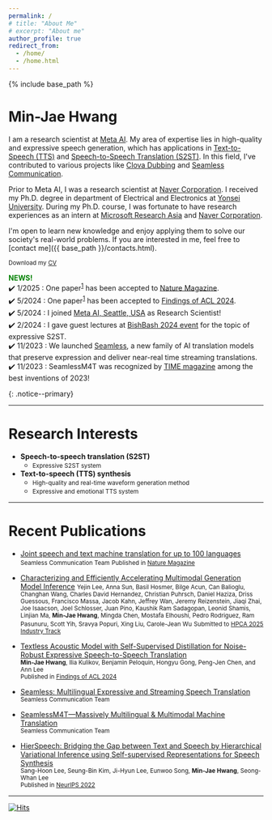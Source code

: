 ```yaml
---
permalink: /
# title: "About Me"
# excerpt: "About me"
author_profile: true
redirect_from: 
  - /home/
  - /home.html
---
```


{% include base_path %}

# Min-Jae Hwang
I am a research scientist at [Meta AI](https://ai.facebook.com/).
My area of expertise lies in high-quality and expressive speech generation, which has applications in [Text-to-Speech (TTS)](https://www.ncloud.com/product/aiService/css) and [Speech-to-Speech Translation (S2ST)](https://ai.facebook.com/blog/teaching-ai-to-translate-100s-of-spoken-and-written-languages-in-real-time/).
In this field, I've contributed to various projects like [Clova Dubbing](https://clovadubbing.naver.com/) and [Seamless Communication](https://ai.meta.com/research/seamless-communication/).

Prior to Meta AI, I was a research scientist at [Naver Corporation](https://www.navercorp.com/en).
I received my Ph.D. degree in department of Electrical and Electronics at [Yonsei University](https://www.yonsei.ac.kr/en_sc/index.jsp).
During my Ph.D. course, I was fortunate to have research experiences as an intern at [Microsoft Research Asia](https://www.microsoft.com/en-us/research/lab/microsoft-research-asia/) and [Naver Corporation](https://www.navercorp.com/en).

I'm open to learn new knowledge and enjoy applying them to solve our society's real-world problems.
If you are interested in me, feel free to [contact me]({{ base_path }}/contacts.html).

<small><i class="fa fa-download" aria-hidden="true"></i> Download my [CV]({{base_path}}/files/cv/cv_latest.pdf)</small>

**<span style="color:green">NEWS!</span>**  
:heavy_check_mark: 1/2025 : One paper<sup>[1](https://www.nature.com/articles/s41586-024-08359-z)</sup> has been accepted to [Nature Magazine](https://www.nature.com/).
<br>
:heavy_check_mark: 5/2024 : One paper<sup>[1](https://arxiv.org/abs/2406.02733)</sup> has been accepted to [Findings of ACL 2024](https://2024.aclweb.org/).
<br>
:heavy_check_mark: 5/2024 : I joined [Meta AI, Seattle, USA](https://ai.facebook.com/) as Research Scientist!
<br>
:heavy_check_mark: 2/2024 : I gave guest lectures at [BishBash 2024 event]({{base_path}}/files/slides/2402_bish_bash.pdf) for the topic of expressive S2ST.
<br>
:heavy_check_mark: 11/2023 : We launched [Seamless](https://ai.meta.com/research/seamless-communication/), a new family of AI translation models that preserve expression and deliver near-real time streaming translations.
<br>
:heavy_check_mark: 11/2023 : SeamlessM4T was recognized by [TIME magazine](https://time.com/collection/best-inventions-2023/6326994/meta-seamlessm4t/) among the best inventions of 2023!
<!-- <br> -->
<!-- :heavy_check_mark: 8/2023 : We launched [SeamlessM4T](https://ai.meta.com/blog/seamless-m4t/), a foundational multilingual and multitask model that seamlessly translates and transcribes across speech and text. -->
<!-- <br> -->
<!-- :heavy_check_mark: 9/2022 : Our paper<sup>[1](https://nips.cc/Conferences/2022/Schedule?showEvent=54658)</sup> has been accepted to [NeurIPS 2022](https://nips.cc/). -->
<!-- <br> -->
<!-- :heavy_check_mark: 6/2022 : I\'ll join [Meta AI, Seattle, USA](https://ai.facebook.com/) as a Postdoctoral Researcher for this October! -->
<!-- <br> -->
<!-- :heavy_check_mark: 5/2022 : Our two papers<sup>[1](https://arxiv.org/abs/2206.14984), [2](https://arxiv.org/abs/2206.15067)</sup> have been accepted to [Interspeech 2022](https://interspeech2022.org/). -->
<!-- <br> -->
<!-- :heavy_check_mark: 5/2022 : I gave guest lectures at [KAIST](https://www.kaist.ac.kr/en/) and [SNU](https://en.snu.ac.kr/) (Topic : Voice Synthesis and Applications). -->
<!-- <br> -->
<!-- :heavy_check_mark: 1/2022 : Our two papers<sup>[1](https://ieeexplore.ieee.org/abstract/document/9748515), [2](https://ieeexplore.ieee.org/abstract/document/9748530/)</sup> have been aceepted to [ICEIC 2022](https://iceic.org/2022/). -->
{: .notice--primary}

<!-- {: .notice} -->

***
# Research Interests
- **Speech-to-speech translation (S2ST)**
  - <small>Expressive S2ST system</small>
- **Text-to-speech (TTS) synthesis**
  - <small>High-quality and real-time waveform generation method</small>
  - <small>Expressive and emotional TTS system</small>

***
# Recent Publications
- [Joint speech and text machine translation for up to 100 languages](https://www.nature.com/articles/s41586-024-08359-z)
  <small>Seamless Communication Team</small>
  <small>Published in [Nature Magazine](https://www.nature.com/)</small>

- [Characterizing and Efficiently Accelerating Multimodal Generation Model Inference](https://arxiv.org/abs/2410.00215)
  <small>Yejin Lee, Anna Sun, Basil Hosmer, Bilge Acun, Can Balioglu, Changhan Wang, Charles David Hernandez, Christian Puhrsch, Daniel Haziza, Driss Guessous, Francisco Massa, Jacob Kahn, Jeffrey Wan, Jeremy Reizenstein, Jiaqi Zhai, Joe Isaacson, Joel Schlosser, Juan Pino, Kaushik Ram Sadagopan, Leonid Shamis, Linjian Ma, __Min-Jae Hwang__, Mingda Chen, Mostafa Elhoushi, Pedro Rodriguez, Ram Pasunuru, Scott Yih, Sravya Popuri, Xing Liu, Carole-Jean Wu</small>
  <small>Submitted to [HPCA 2025 Industry Track](https://hpca-conf.org/2025/)</small>  

- [Textless Acoustic Model with Self-Supervised Distillation for Noise-Robust Expressive Speech-to-Speech Translation](https://arxiv.org/abs/2406.02733)  
  <small>__Min-Jae Hwang__, Ilia Kulikov, Benjamin Peloquin, Hongyu Gong, Peng-Jen Chen, and Ann Lee</small>  
  <small>Published in [Findings of ACL 2024](https://2024.aclweb.org/)</small>  

- [Seamless: Multilingual Expressive and Streaming Speech Translation](https://ai.meta.com/research/publications/seamless-multilingual-expressive-and-streaming-speech-translation/)  
  <small>Seamless Communication Team</small>

- [SeamlessM4T—Massively Multilingual & Multimodal Machine Translation](https://ai.meta.com/research/publications/seamlessm4t-massively-multilingual-multimodal-machine-translation/)  
  <small>Seamless Communication Team</small>

- [HierSpeech: Bridging the Gap between Text and Speech by Hierarchical Variational Inference using Self-supervised Representations for Speech Synthesis](https://nips.cc/Conferences/2022/Schedule?showEvent=54658)  
  <small>Sang-Hoon Lee, Seung-Bin Kim, Ji-Hyun Lee, Eunwoo Song, __Min-Jae Hwang__, Seong-Whan Lee</small>  
  <small>Published in [NeurIPS 2022](https://nips.cc/)</small>  

***
[![Hits](https://hits.seeyoufarm.com/api/count/incr/badge.svg?url=https%3A%2F%2Fmjhwang93.github.io&count_bg=%2364C83D&title_bg=%23555555&icon=&icon_color=%23E7E7E7&title=hits&edge_flat=false)](https://hits.seeyoufarm.com)
